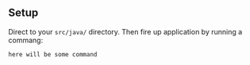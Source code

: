 ## Setup
Direct to your `src/java/` directory. Then fire up application by running a commang:
```bash
here will be some command
```